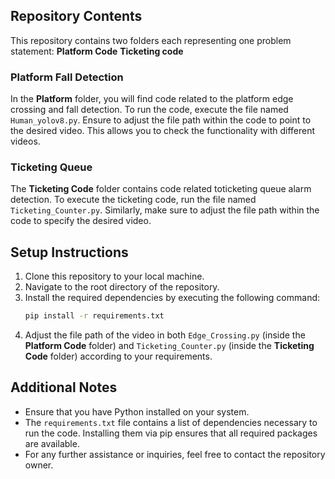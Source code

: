 ## Repository Contents

This repository contains two folders each representing one problem statement: 
**Platform Code**
**Ticketing code**

### Platform Fall Detection
In the **Platform** folder, you will find code related to the platform edge crossing and fall detection. To run the code, execute the file named `Human_yolov8.py`. Ensure to adjust the file path within the code to point to the desired video. This allows you to check the functionality with different videos.

### Ticketing Queue
The **Ticketing Code** folder contains code related toticketing queue alarm detection. To execute the ticketing code, run the file named `Ticketing_Counter.py`. Similarly, make sure to adjust the file path within the code to specify the desired video.

## Setup Instructions

1. Clone this repository to your local machine.
2. Navigate to the root directory of the repository.
3. Install the required dependencies by executing the following command:
    ```bash
    pip install -r requirements.txt
    ```
4. Adjust the file path of the video in both `Edge_Crossing.py` (inside the **Platform Code** folder) and `Ticketing_Counter.py` (inside the **Ticketing Code** folder) according to your requirements.

## Additional Notes

- Ensure that you have Python installed on your system.
- The `requirements.txt` file contains a list of dependencies necessary to run the code. Installing them via pip ensures that all required packages are available.
- For any further assistance or inquiries, feel free to contact the repository owner.
